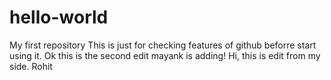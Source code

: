 # hello-world
My first repository
This is just for checking features of github beforre start using it.
Ok this is the second edit mayank is adding!
Hi, this is edit from my side. Rohit
